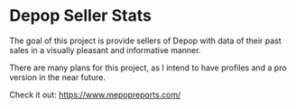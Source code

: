 # Depop Seller Stats

The goal of this project is provide sellers of Depop with data of their past sales in a visually pleasant and informative manner.

There are many plans for this project, as I intend to have profiles and a pro version in the near future.

Check it out:
https://www.mepopreports.com/
